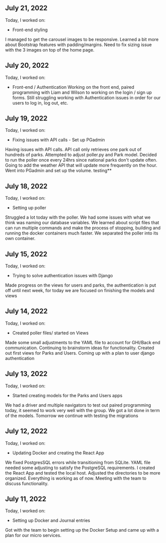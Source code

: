 ## July 21, 2022

Today, I worked on:

* Front-end styling

I managed to get the carousel images to be responsive.
Learned a bit more about Bootstrap features with padding/margins.
Need to fix sizing issue with the 3 images on top of the home page.
## July 20, 2022

Today, I worked on:

* Front-end / Authentication 
Working on the front end, paired programming with Liam and Wilson 
to working on the login / sign up forms. Still struggling working with 
Authentication issues in order for our users to log in, log out, etc. 
## July 19, 2022

Today, I worked on:

* Fixing issues with API calls - Set up PGadmin

Having issues with API calls. API call only retrieves one park out 
of hundreds of parks. Attempted to adjust poller.py and Park model.
Decided to run the poller once every 24hrs since national parks don't 
update often. Going to add the weather API that will update more 
frequently on the hour. Went into PGadmin and set up the volume.
testing**
## July 18, 2022

Today, I worked on:

* Setting up poller

Struggled a lot today with the poller. We had some issues with what we think 
was naming our database variables. We learned about script files that can 
run multiple commands and make the process of stopping, building and running 
the docker containers much faster. We separated the poller into its own 
container. 
## July 15, 2022

Today, I worked on:

* Trying to solve authentication issues with Django

Made progress on the views for users and parks, the authentication is 
put off until next week, for today we are focused on finishing the models 
and views

## July 14, 2022
Today, I worked on:

* Created poller files/ started on Views

Made some small adjustments to the YAML file to account for GHI/Back 
end communication. Continuing to brainstorm ideas for functionality. 
Created out first views for Parks and Users. Coming up with a plan to 
user django authentication

## July 13, 2022
Today, I worked on:

* Started creating models for the Parks and Users apps

We had a driver and multiple navigators to test out paired programming 
today, it seemed to work very well with the group. We got a lot done 
in term of the models. Tomorrow we continue with testing the migrations
## July 12, 2022

Today, I worked on:

* Updating Docker and creating the React App

We fixed PostgresSQL errors while transitioning from SQLite. YAML 
file needed some adjusting to satisfy the PostgreSQL requirements. 
I created the React App and tested the local host. Adjusted the 
directories to be more organized. Everything is working as of now. 
Meeting with the team to discuss functionality.
## July 11, 2022

Today, I worked on:

* Setting up Docker and Journal entries

Got with the team to begin setting up the Docker Setup and came up 
with a plan for our micro services.
